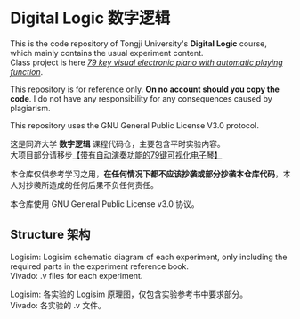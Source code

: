 # Digital Logic 数字逻辑

This is the code repository of Tongji University's **Digital Logic** course, which mainly contains the usual experiment content.  
Class project is here [*79 key visual electronic piano with automatic playing function*](https://github.com/lphlch/Electronic-Piano.git).  

This repository is for reference only. **On no account should you copy the code**. I do not have any responsibility for any consequences caused by plagiarism.

This repository uses the GNU General Public License V3.0 protocol.

这是同济大学 **数字逻辑** 课程代码仓，主要包含平时实验内容。  
大项目部分请移步[【带有自动演奏功能的79键可视化电子琴】](https://github.com/lphlch/Electronic-Piano.git)

本仓库仅供参考学习之用，**在任何情况下都不应该抄袭或部分抄袭本仓库代码**，本人对抄袭所造成的任何后果不负任何责任。  

本仓库使用 GNU General Public License v3.0 协议。

## Structure 架构

Logisim: Logisim schematic diagram of each experiment, only including the required parts in the experiment reference book.  
Vivado: .v files for each experiment.

Logisim: 各实验的 Logisim 原理图，仅包含实验参考书中要求部分。  
Vivado: 各实验的 .v 文件。  
